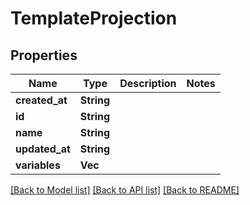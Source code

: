 # TemplateProjection

## Properties

| Name           | Type            | Description | Notes |
| -------------- | --------------- | ----------- | ----- |
| **created_at** | **String**      |             |
| **id**         | **String**      |             |
| **name**       | **String**      |             |
| **updated_at** | **String**      |             |
| **variables**  | **Vec<String>** |             |

[[Back to Model list]](../README#documentation-for-models) [[Back to API list]](../README#documentation-for-api-endpoints) [[Back to README]](../README)
